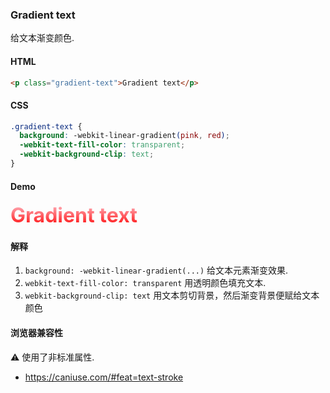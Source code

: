 ### Gradient text

给文本渐变颜色.

#### HTML

```html
<p class="gradient-text">Gradient text</p>
```

#### CSS

```css
.gradient-text {
  background: -webkit-linear-gradient(pink, red);
  -webkit-text-fill-color: transparent;
  -webkit-background-clip: text;
}
```

#### Demo

<div class="snippet-demo">
  <p class="snippet-demo__gradient-text">
    Gradient text
  </p>
</div>

<style>
.snippet-demo__gradient-text {
  background: -webkit-linear-gradient(pink, red);
  -webkit-text-fill-color: transparent;
  -webkit-background-clip: text;
  font-size: 2rem;
  font-weight: bold;
  margin: 0;
}
</style>

#### 解释

1. `background: -webkit-linear-gradient(...)` 给文本元素渐变效果.
2. `webkit-text-fill-color: transparent` 用透明颜色填充文本.
3. `webkit-background-clip: text` 用文本剪切背景，然后渐变背景便赋给文本颜色

#### 浏览器兼容性

<span class="snippet__support-note">⚠️ 使用了非标准属性.</span>

* https://caniuse.com/#feat=text-stroke

<!-- tags: visual -->
